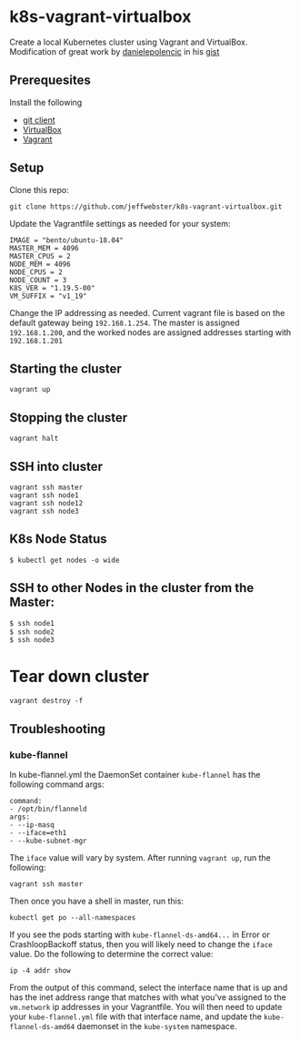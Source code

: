 # k8s-vagrant-virtualbox
Create a local Kubernetes cluster using Vagrant and VirtualBox.
Modification of great work by [danielepolencic](https://github.com/danielepolencic) in his [gist](https://gist.github.com/danielepolencic/ef4ddb763fd9a18bf2f1eaaa2e337544)

## Prerequesites
Install the following
* [git client](https://git-scm.com/downloads)
* [VirtualBox](https://www.virtualbox.org/wiki/Downloads)
* [Vagrant](https://www.vagrantup.com/downloads.html)

## Setup
Clone this repo:
```
git clone https://github.com/jeffwebster/k8s-vagrant-virtualbox.git
```
Update the Vagrantfile settings as needed for your system:
```
IMAGE = "bento/ubuntu-18.04"
MASTER_MEM = 4096
MASTER_CPUS = 2
NODE_MEM = 4096
NODE_CPUS = 2
NODE_COUNT = 3
K8S_VER = "1.19.5-00"
VM_SUFFIX = "v1_19"
```
Change the IP addressing as needed. Current vagrant file is based on the default gateway being `192.168.1.254`. The master is assigned `192.168.1.200`, and the worked nodes are assigned addresses starting with `192.168.1.201`

## Starting the cluster
```
vagrant up
```
## Stopping the cluster
```
vagrant halt
```
## SSH into cluster
```
vagrant ssh master
vagrant ssh node1
vagrant ssh node12
vagrant ssh node3
```
## K8s Node Status
```
$ kubectl get nodes -o wide
```
## SSH to other Nodes in the cluster from the Master:

```bash
$ ssh node1
$ ssh node2
$ ssh node3
```

# Tear down cluster
```
vagrant destroy -f
```

## Troubleshooting

### kube-flannel
In kube-flannel.yml the DaemonSet container `kube-flannel` has the following command args:
```
command:
- /opt/bin/flanneld
args:
- --ip-masq
- --iface=eth1
- --kube-subnet-mgr
```
The `iface` value will vary by system. After running `vagrant up`, run the following:
```
vagrant ssh master
```
Then once you have a shell in master, run this:
```
kubectl get po --all-namespaces
```

If you see the pods starting with `kube-flannel-ds-amd64...` in Error or CrashloopBackoff status, then you will likely need to change the `iface` value. Do the following to determine the correct value:
```
ip -4 addr show
```
From the output of this command, select the interface name that is up and has the inet address range that matches with what you've assigned to the `vm.network` ip addresses in your Vagrantfile. You will then need to update your `kube-flannel.yml` file with that interface name, and update the `kube-flannel-ds-amd64` daemonset in the `kube-system` namespace. 

